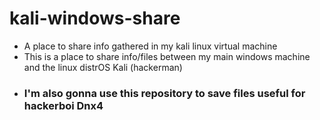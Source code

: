 # kali-windows-share
- A place to share info gathered in my kali linux virtual machine
- This is a place to share info/files between my main windows machine and the linux distrOS Kali (hackerman)
- ### I'm also gonna use this repository to save files useful for hackerboi Dnx4

